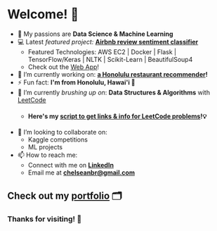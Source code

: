 # Welcome! 👋

- 💖 My passions are **Data Science & Machine Learning**
- 💻 Latest *featured project:* **[Airbnb review sentiment classifier](https://github.com/chelseanbr/between-the-lines-hotels)**
  * Featured Technologies: AWS EC2 | Docker | Flask | TensorFlow/Keras | NLTK | Scikit-Learn | BeautifulSoup4
  * Check out the [Web App](https://tinyurl.com/rating-predictor)!
- 🔭 I’m currently working on: **[a Honolulu restaurant recommender](https://github.com/chelseanbr/hon-eats-recommender)!**
- ⚡ Fun fact: **I'm from Honolulu, Hawai'i 🌴**
- 🌱 I’m currently *brushing up on*: **Data Structures & Algorithms** with [LeetCode](https://LeetCode.com)
  * <h4>Here's my <a href=https://github.com/chelseanbr/get_leetcode_problems>script to get links & info for LeetCode problems</a>!💡</h3>
- 👯 I’m looking to collaborate on: 
  * Kaggle competitions
  * ML projects
- 📫 How to reach me: 
  * Connect with me on **[LinkedIn](https://linkedin.com/in/chelseanbr)**
  * Email me at **chelseanbr@gmail.com**
  
<h2>Check out my <a href=https://chelseanbr.com>portfolio</a> 🗂</h2>

### Thanks for visiting! 🤗

<!--
- 🤔 I’m looking for help with ...
- 💬 Ask me about ...
- 😄 Pronouns: ...
-->
